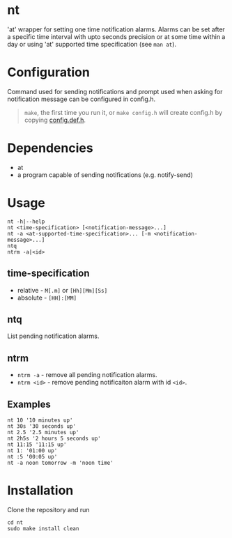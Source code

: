 # nt

'at' wrapper for setting one time notification alarms. Alarms can be set after
a specific time interval with upto seconds precision or at some time within a
day or using 'at' supported time specification (see `man at`).

# Configuration

Command used for sending notifications and prompt used when asking for
notification message can be configured in config.h.

> `make`, the first time you run it, or `make config.h` will create config.h by
> copying [config.def.h](config.def.h).

# Dependencies

* at
* a program capable of sending notifications (e.g. notify-send)

# Usage

```
nt -h|--help
nt <time-specification> [<notification-message>...]
nt -a <at-supported-time-specification>... [-m <notification-message>...]
ntq
ntrm -a|<id>
```

## time-specification

* relative - `M[.m]` or `[Hh][Mm][Ss]`
* absolute - `[HH]:[MM]`

## ntq

List pending notification alarms.

## ntrm

* `ntrm -a` - remove all pending notification alarms.
* `ntrm <id>` - remove pending notificaiton alarm with id `<id>`.

## Examples

```
nt 10 '10 minutes up'
nt 30s '30 seconds up'
nt 2.5 '2.5 minutes up'
nt 2h5s '2 hours 5 seconds up'
nt 11:15 '11:15 up'
nt 1: '01:00 up'
nt :5 '00:05 up'
nt -a noon tomorrow -m 'noon time'
```

# Installation

Clone the repository and run
```
cd nt
sudo make install clean
```
